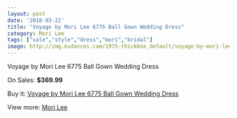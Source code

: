 ```yaml
---
layout: post
date: '2018-03-22'
title: "Voyage by Mori Lee 6775 Ball Gown Wedding Dress"
category: Mori Lee
tags: ["sale","style","dress","mori","bridal"]
image: http://img.eudances.com/1975-thickbox_default/voyage-by-mori-lee-6775-ball-gown-wedding-dress.jpg
---
```

Voyage by Mori Lee 6775 Ball Gown Wedding Dress

On Sales: **$369.99**
<a href="https://www.eudances.com/en/mori-lee/675-voyage-by-mori-lee-6775-ball-gown-wedding-dress.html"><amp-img layout="responsive" width="600" height="600" src="//img.eudances.com/1975-thickbox_default/voyage-by-mori-lee-6775-ball-gown-wedding-dress.jpg" alt="Voyage by Mori Lee 6775 Ball Gown Wedding Dress 0" /></a>
<a href="https://www.eudances.com/en/mori-lee/675-voyage-by-mori-lee-6775-ball-gown-wedding-dress.html"><amp-img layout="responsive" width="600" height="600" src="//img.eudances.com/1977-thickbox_default/voyage-by-mori-lee-6775-ball-gown-wedding-dress.jpg" alt="Voyage by Mori Lee 6775 Ball Gown Wedding Dress 1" /></a>
<a href="https://www.eudances.com/en/mori-lee/675-voyage-by-mori-lee-6775-ball-gown-wedding-dress.html"><amp-img layout="responsive" width="600" height="600" src="//img.eudances.com/1976-thickbox_default/voyage-by-mori-lee-6775-ball-gown-wedding-dress.jpg" alt="Voyage by Mori Lee 6775 Ball Gown Wedding Dress 2" /></a>

Buy it: [Voyage by Mori Lee 6775 Ball Gown Wedding Dress](https://www.eudances.com/en/mori-lee/675-voyage-by-mori-lee-6775-ball-gown-wedding-dress.html "Voyage by Mori Lee 6775 Ball Gown Wedding Dress")

View more: [Mori Lee](https://www.eudances.com/en/9-mori-lee "Mori Lee")